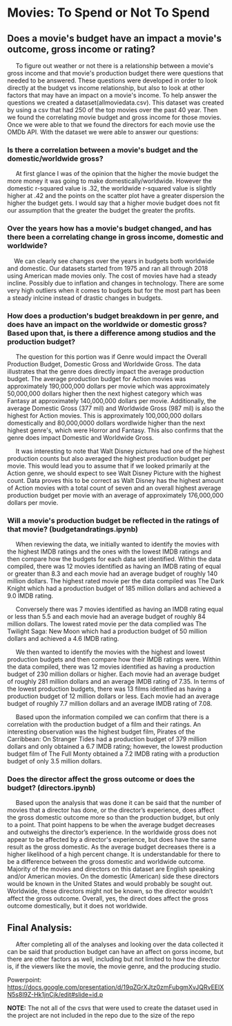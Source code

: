 # **Movies: To Spend or Not To Spend**

## **Does a movie's budget have an impact a movie's outcome, gross income or rating?**

&nbsp;&nbsp;&nbsp;&nbsp; To figure out weather or not there is a relationship between a movie's gross income and that movie's production budget there were questions that needed to be answered. These questions were developed in order to look directly at the budget vs income relationship, but also to look at other factors that may have an impact on a movie's income. To help answer the questions we created a dataset(allmoviedata.csv). This dataset was created by using a csv that had 250 of the top movies over the past 40 year. Then we found the correlating movie budget and gross income for those movies. Once we were able to that we found the directors for each movie use the OMDb API.  With the dataset we were able to answer our questions:


### **Is there a correlation between a movie's budget and the domestic/worldwide gross?**
&nbsp;&nbsp;&nbsp;&nbsp; At first glance I was of the opinion that the higher the movie budget the more money it was going to make domestically/worldwide. However the domestic r-squared value is .32, the worldwide r-squared value is slightly higher at .42 and the points on the scatter plot have a greater dispersion the higher the budget gets. I would say that a higher movie budget does not fit our assumption that the greater the budget the greater the profits.

### **Over the years how has a movie's budget changed, and has there been a correlating change in gross income, domestic and worldwide?**
&nbsp;&nbsp;&nbsp;&nbsp;We can clearly see changes over the years in budgets both worldwide and domestic. Our datasets started from 1975 and ran all through 2018 using American made movies only. The cost of movies have had a steady incline. Possibly due to inflation and changes in technology. There are some very high outliers when it comes to budgets but for the most part has been a steady inlcine instead of drastic changes in budgets.

### **How does a production's budget breakdown in per genre, and does have an impact on the worldwide or domestic gross? Based upon that, is there a difference among studios and the production budget?**
&nbsp;&nbsp;&nbsp;&nbsp; The question for this portion was if Genre would impact the Overall Production Budget, Domestic Gross and Worldwide Gross. The data illustrates that the genre does directly impact the average production budget. The average production budget for Action movies was approximately 190,000,000 dollars per movie which was approximately 50,000,000 dollars higher then the next highest category which was Fantasy at approximately 140,000,000 dollars per movie. Additionally, the average Domestic Gross (377 mil) and Worldwide Gross (987 mil) is also the highest for Action movies. This is approximately 100,000,000 dollars domestically and 80,000,0000 dollars wordlwide higher than the next highest genre's, which were Horror and Fantasy. This also confirms that the genre does impact Domestic and Worldwide Gross.

&nbsp;&nbsp;&nbsp;&nbsp; It was interesting to note that Walt Disney pictures had one of the highest production counts but also averaged the highest production budget per movie. This would lead you to assume that if we looked primarily at the Action genre, we should expect to see Walt Disney Picture with the highest count. Data proves this to be correct as Walt Disney has the highest amount of Action movies with a total count of seven and an overall highest average production budget per movie with an average of approximately 176,000,000 dollars per movie.

### **Will a movie's production budget be reflected in the ratings of that movie? (budgetandratings.ipynb)** 
&nbsp;&nbsp;&nbsp;&nbsp; When reviewing the data, we initially wanted to identify the movies with the highest IMDB ratings and the ones with the lowest IMDB ratings and then compare how the budgets for each data set identified. Within the data compiled, there was 12 movies identified as having an IMDB rating of equal or greater than 8.3 and each movie had an average budget of roughly 140 million dollars. The highest rated movie per the data compiled was The Dark Knight which had a production budget of 185 million dollars and achieved a 9.0 IMDB rating.

&nbsp;&nbsp;&nbsp;&nbsp; Conversely there was 7 movies identified as having an IMDB rating equal or less than 5.5 and each movie had an average budget of roughly 84 million dollars. The lowest rated movie per the data complied was The Twilight Saga: New Moon which had a production budget of 50 million dollars and achieved a 4.6 IMDB rating.

&nbsp;&nbsp;&nbsp;&nbsp; We then wanted to identify the movies with the highest and lowest production budgets and then compare how their IMDB ratings were. Within the data compiled, there was 12 movies identified as having a production budget of 230 million dollars or higher. Each movie had an average budget of roughly 281 million dollars and an average IMDB rating of 7.35. In terms of the lowest production budgets, there was 13 films identified as having a production budget of 12 million dollars or less. Each movie had an average budget of roughly 7.7 million dollars and an average IMDB rating of 7.08.

&nbsp;&nbsp;&nbsp;&nbsp; Based upon the information compiled we can confirm that there is a correlation with the production budget of a film and their ratings. An interesting observation was the highest budget film, Pirates of the Carribbean: On Stranger Tides had a production budget of 379 million dollars and only obtained a 6.7 IMDB rating; however, the lowest production budget film of The Full Monty obtained a 7.2 IMDB rating with a production budget of only 3.5 million dollars.

### **Does the director affect the gross outcome or does the budget? (directors.ipynb)**
&nbsp;&nbsp;&nbsp;&nbsp; Based upon the analysis that was done it can be said that the number of movies that a director has done, or the director’s experience, does affect the gross domestic outcome more so than the production budget, but only to a point. That point happens to be when the average budget decreases and outweighs the director’s experience. In the worldwide gross does not appear to be affected by a director's experience, but does have the same result as the gross domestic. As the average budget decreases there is a higher likelihood of a high percent change. It is understandable for there to be a difference between the gross domestic and worldwide outcome. Majority of the movies and directors on this dataset are English speaking and/or American movies. On the domestic (American) side these directors would be known in the United States and would probably be sought out. Worldwide, these directors might not be known, so the director wouldn’t affect the gross outcome. Overall, yes, the direct does affect the gross outcome domestically, but it does not worldwide.

## **Final Analysis:**
&nbsp;&nbsp;&nbsp;&nbsp; After completing all of the analyses and looking over the data collected it can be said that production budget can have an affect on gorss income, but there are other factors as well, including but not limited to how the director is, if the viewers like the movie, the movie genre, and the producing studio.

Powerpoint: https://docs.google.com/presentation/d/19qZGrXJtz0zmFubgmXvJQRvEElXN5s8l9Z-Hk1jnCjk/edit#slide=id.p

**NOTE:**
The not all of the csvs that were used to create the dataset used in the project are not included in the repo due to the size of the repo
